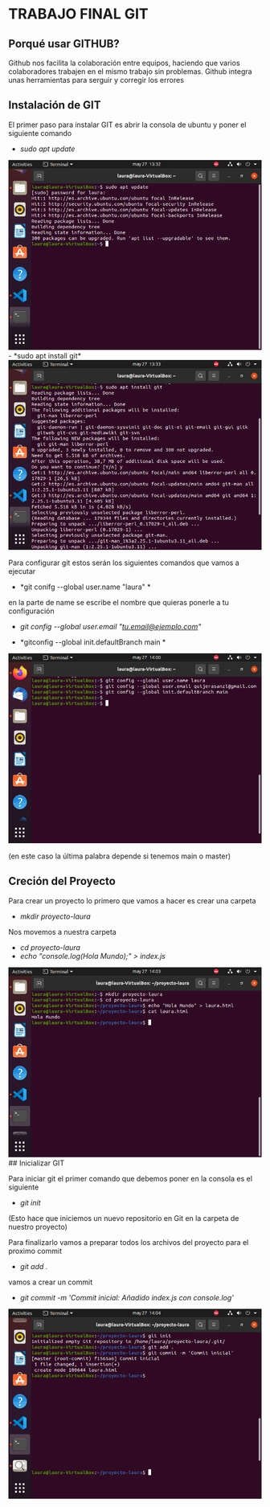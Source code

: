 # TRABAJO FINAL GIT

## Porqué usar GITHUB?

Github nos facilita la colaboración entre equipos, haciendo que varios colaboradores trabajen en el mismo trabajo sin problemas.
Github integra unas herramientas para serguir y corregir los errores 

## Instalación de GIT 

El primer paso para instalar GIT es abrir la consola de ubuntu y poner el siguiente comando 

- *sudo apt update*
<img src="sudoapt.png">
- *sudo apt install git*
<img src="install.png">

Para configurar git estos serán los siguientes comandos que vamos a ejecutar 
- *git conifg --global user.name "laura" *

en la parte de name se escribe el nombre que quieras ponerle a tu configuración 

- *git config --global user.email "tu.email@ejemplo.com"*

- *gitconfig --global init.defaultBranch main * 

<img src="cap3.png">

(en este caso la última palabra depende si tenemos main o master)

## Creción del Proyecto

Para crear un proyecto lo primero que vamos a hacer es crear una carpeta 
- *mkdir proyecto-laura*

Nos movemos a nuestra carpeta 
- *cd proyecto-laura*
- *echo "console.log(Hola Mundo);" > index.js*
<img src="cap4.png">
## Inicializar GIT 

Para iniciar git el primer comando que debemos poner en la consola es el siguiente 
- *git init*

(Esto hace que iniciemos un nuevo repositorio en Git en la carpeta de nuestro proyecto)

Para finalizarlo vamos a preparar todos los archivos del proyecto para el proximo commit 
- *git add .*

vamos a crear un commit 
- *git commit -m 'Commit inicial: Añadido index.js con console.log'*

<img src="cap5.png">